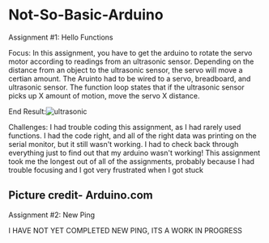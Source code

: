 # Not-So-Basic-Arduino

Assignment #1: Hello Functions

Focus: In this assignment, you have to get the arduino to rotate the servo motor according to readings from an ultrasonic sensor. Depending
on the distance from an object to the ultrasonic sensor, the servo will move a certian amount. The Aruinto had to be wired to a servo,
breadboard, and ultrasonic sensor. The function loop states that if the ultrasonic sensor picks up X amount of motion, move the servo X 
distance.

End Result:![ultrasonic](https://hackster.imgix.net/uploads/attachments/208605/radar.jpg?auto=compress%2Cformat&w=900&h=675&fit=min)

Challenges: I had trouble coding this assignment, as I had rarely used functions. I had the code right, and all of the right data was
printing on the serial monitor, but it still wasn't working. I had to check back through everything just to find out that my arduino wasn't
working! This assignment took me the longest out of all of the assignments, probably because I had trouble focusing and I got very 
frustrated when I got stuck

Picture credit- Arduino.com 
-------------------------------------------------------------------------------------------------------------------------------------------
Assignment #2: New Ping

I HAVE NOT YET COMPLETED NEW PING, ITS A WORK IN PROGRESS

